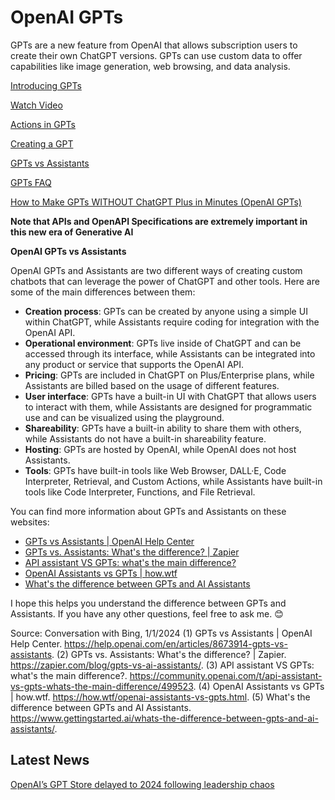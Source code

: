 # OpenAI GPTs

GPTs are a new feature from OpenAI that allows subscription users to create their own ChatGPT versions. GPTs can use custom data to offer capabilities like image generation, web browsing, and data analysis. 


[Introducing GPTs](https://openai.com/blog/introducing-gpts)

[Watch Video](https://www.youtube.com/watch?v=pq34V_V5j18&t=9s)

[Actions in GPTs](https://platform.openai.com/docs/actions)

[Creating a GPT](https://help.openai.com/en/articles/8554397-creating-a-gpt)

[GPTs vs Assistants](https://help.openai.com/en/articles/8673914-gpts-vs-assistants)

[GPTs FAQ](https://help.openai.com/en/articles/8554407-gpts-faq)

[How to Make GPTs WITHOUT ChatGPT Plus in Minutes (OpenAI GPTs)](https://www.youtube.com/watch?v=F31fe68q_4Q)

**Note that APIs and OpenAPI Specifications are extremely important in this new era of Generative AI**

**OpenAI GPTs vs Assistants**

OpenAI GPTs and Assistants are two different ways of creating custom chatbots that can leverage the power of ChatGPT and other tools. Here are some of the main differences between them:

- **Creation process**: GPTs can be created by anyone using a simple UI within ChatGPT, while Assistants require coding for integration with the OpenAI API.
- **Operational environment**: GPTs live inside of ChatGPT and can be accessed through its interface, while Assistants can be integrated into any product or service that supports the OpenAI API.
- **Pricing**: GPTs are included in ChatGPT on Plus/Enterprise plans, while Assistants are billed based on the usage of different features.
- **User interface**: GPTs have a built-in UI with ChatGPT that allows users to interact with them, while Assistants are designed for programmatic use and can be visualized using the playground.
- **Shareability**: GPTs have a built-in ability to share them with others, while Assistants do not have a built-in shareability feature.
- **Hosting**: GPTs are hosted by OpenAI, while OpenAI does not host Assistants.
- **Tools**: GPTs have built-in tools like Web Browser, DALL·E, Code Interpreter, Retrieval, and Custom Actions, while Assistants have built-in tools like Code Interpreter, Functions, and File Retrieval.

You can find more information about GPTs and Assistants on these websites:

- [GPTs vs Assistants | OpenAI Help Center](^1^)
- [GPTs vs. Assistants: What's the difference? | Zapier](^2^)
- [API assistant VS GPTs: what's the main difference?](^3^)
- [OpenAI Assistants vs GPTs | how.wtf](^4^)
- [What's the difference between GPTs and AI Assistants](^5^)

I hope this helps you understand the difference between GPTs and Assistants. If you have any other questions, feel free to ask me. 😊

Source: Conversation with Bing, 1/1/2024
(1) GPTs vs Assistants | OpenAI Help Center. https://help.openai.com/en/articles/8673914-gpts-vs-assistants.
(2) GPTs vs. Assistants: What's the difference? | Zapier. https://zapier.com/blog/gpts-vs-ai-assistants/.
(3) API assistant VS GPTs: what's the main difference?. https://community.openai.com/t/api-assistant-vs-gpts-whats-the-main-difference/499523.
(4) OpenAI Assistants vs GPTs | how.wtf. https://how.wtf/openai-assistants-vs-gpts.html.
(5) What's the difference between GPTs and AI Assistants. https://www.gettingstarted.ai/whats-the-difference-between-gpts-and-ai-assistants/.



## Latest News

[OpenAI’s GPT Store delayed to 2024 following leadership chaos](https://techcrunch.com/2023/12/01/openais-gpt-store-delayed-to-2024-following-leadership-chaos/)

